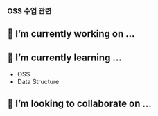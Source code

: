 ### OSS 수업 관련

## 🔭 I’m currently working on ...
## 🌱 I’m currently learning ...
  - OSS
  - Data Structure
## 👯 I’m looking to collaborate on ...
